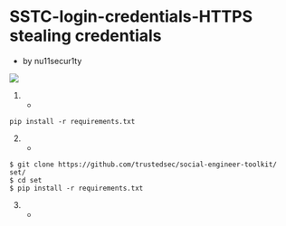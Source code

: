 # SSTC-login-credentials-HTTPS stealing credentials
- by nu11secur1ty

![](https://github.com/nu11secur1ty/SSTC-HTTPS-login-credentials/blob/master/logo/http.png)

1. - 
`pip install -r requirements.txt`

2. -
```
$ git clone https://github.com/trustedsec/social-engineer-toolkit/ set/
$ cd set
$ pip install -r requirements.txt
```
3. -
